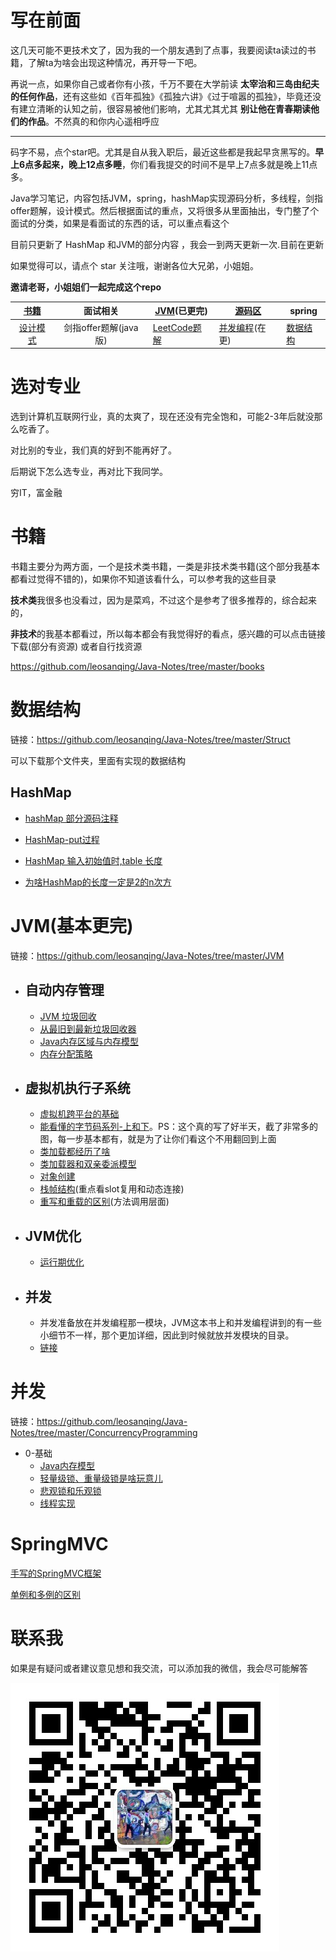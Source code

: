 



# 写在前面



这几天可能不更技术文了，因为我的一个朋友遇到了点事，我要阅读ta读过的书籍，了解ta为啥会出现这种情况，再开导一下吧。

再说一点，如果你自己或者你有小孩，千万不要在大学前读 **太宰治和三岛由纪夫的任何作品**，还有这些如《百年孤独》《孤独六讲》《过于喧嚣的孤独》，毕竟还没有建立清晰的认知之前，很容易被他们影响，尤其尤其尤其 **别让他在青春期读他们的作品**。不然真的和你内心遥相呼应

--------------



码字不易，点个star吧。尤其是自从我入职后，最近这些都是我起早贪黑写的。**早上6点多起来，晚上12点多睡**，你们看我提交的时间不是早上7点多就是晚上11点多。

Java学习笔记，内容包括JVM，spring，hashMap实现源码分析，多线程，剑指offer题解，设计模式。然后根据面试的重点，又将很多从里面抽出，专门整了个面试的分类，如果是看面试的东西的话，可以重点看这个

目前只更新了 HashMap 和JVM的部分内容 ，我会一到两天更新一次.目前在更新

如果觉得可以，请点个 star 关注哦，谢谢各位大兄弟，小姐姐。

**邀请老哥，小姐姐们一起完成这个repo**

|  [书籍](https://github.com/leosanqing/Java-Notes/tree/master/books)  |   面试相关    | [JVM](https://github.com/leosanqing/Java-Notes/tree/master/JVM)(已更完) | [源码区](https://github.com/leosanqing/Java-Notes/tree/master/SourceCode) | spring |
| :------: | :-----------: | ------ | --------------- | ------ |
| [设计模式](https://github.com/leosanqing/Java-Notes/tree/master/designPattern) | 剑指offer题解(java版) | [LeetCode题解](https://github.com/leosanqing/Java-Notes/tree/master/LeetCode) | [并发编程](https://github.com/leosanqing/Java-Notes/tree/master/ConcurrencyProgramming)(在更) | [数据结构](https://github.com/leosanqing/Java-Notes/tree/master/Struct) |

# 选对专业

选到计算机互联网行业，真的太爽了，现在还没有完全饱和，可能2-3年后就没那么吃香了。

对比别的专业，我们真的好到不能再好了。

后期说下怎么选专业，再对比下我同学。

穷IT，富金融

# 书籍

书籍主要分为两方面，一个是技术类书籍，一类是非技术类书籍(这个部分我基本都看过觉得不错的)，如果你不知道该看什么，可以参考我的这些目录

**技术类**我很多也没看过，因为是菜鸡，不过这个是参考了很多推荐的，综合起来的，

**非技术**的我基本都看过，所以每本都会有我觉得好的看点，感兴趣的可以点击链接下载(部分有资源) 或者自行找资源

https://github.com/leosanqing/Java-Notes/tree/master/books



# 数据结构

链接：https://github.com/leosanqing/Java-Notes/tree/master/Struct

可以下载那个文件夹，里面有实现的数据结构

## HashMap

- [hashMap 部分源码注释](<https://github.com/leosanqing/Java-Notes/blob/master/Struct/hashMapDemo/src/MyHashMap.java>)

- [HashMap-put过程](https://github.com/leosanqing/Java-Notes/blob/master/hashMap/HashMap%E5%88%86%E6%9E%90.md)

- [HashMap 输入初始值时,table 长度](https://github.com/leosanqing/Java-Notes/blob/master/hashMap/table%E9%95%BF%E5%BA%A6%E5%88%B0%E5%BA%95%E6%98%AF%E5%A4%9A%E5%B0%91.md)

- [为啥HashMap的长度一定是2的n次方](https://github.com/leosanqing/Java-Notes/blob/master/hashMap/%E4%B8%BA%E5%95%A5HashMap%E7%9A%84%E9%95%BF%E5%BA%A6%E4%B8%80%E5%AE%9A%E6%98%AF2%E7%9A%84n%E6%AC%A1%E6%96%B9.md)

# JVM(基本更完)

链接：https://github.com/leosanqing/Java-Notes/tree/master/JVM

- ## 自动内存管理

  - [JVM 垃圾回收](https://github.com/leosanqing/Java-Notes/blob/master/JVM/JVM%E5%9E%83%E5%9C%BE%E5%9B%9E%E6%94%B6.md)
  - [从最旧到最新垃圾回收器](https://github.com/leosanqing/Java-Notes/blob/master/JVM/%E5%9E%83%E5%9C%BE%E5%9B%9E%E6%94%B6%E5%99%A8/%E5%9E%83%E5%9C%BE%E5%9B%9E%E6%94%B6%E5%99%A8.md)
  - [Java内存区域与内存模型](https://github.com/leosanqing/Java-Notes/blob/master/JVM/Java%E5%86%85%E5%AD%98%E5%8C%BA%E5%9F%9F/Java%E5%86%85%E5%AD%98%E5%8C%BA%E5%9F%9F.md)
  - [内存分配策略](https://github.com/leosanqing/Java-Notes/blob/master/JVM/%E5%86%85%E5%AD%98%E5%88%86%E9%85%8D%E7%AD%96%E7%95%A5/%E5%86%85%E5%AD%98%E5%88%86%E9%85%8D%E7%AD%96%E7%95%A5.md)

- ## 虚拟机执行子系统

  - [虚拟机跨平台的基础](https://github.com/leosanqing/Java-Notes/blob/master/JVM/%E8%99%9A%E6%8B%9F%E6%9C%BA%E6%89%A7%E8%A1%8C%E5%AD%90%E7%B3%BB%E7%BB%9F/java%E5%A6%82%E4%BD%95%E5%AE%9E%E7%8E%B0%E8%B7%A8%E5%B9%B3%E5%8F%B0/java%E5%A6%82%E4%BD%95%E5%AE%9E%E7%8E%B0%E8%B7%A8%E5%B9%B3%E5%8F%B0.md)
  - [能看懂的字节码系列-上和下](https://github.com/leosanqing/Java-Notes/blob/master/JVM/%E8%99%9A%E6%8B%9F%E6%9C%BA%E6%89%A7%E8%A1%8C%E5%AD%90%E7%B3%BB%E7%BB%9F/%E5%AD%97%E8%8A%82%E7%A0%81%E6%96%87%E4%BB%B6%E7%BB%93%E6%9E%84/%E8%83%BD%E7%9C%8B%E6%87%82%E7%9A%84%E5%AD%97%E8%8A%82%E7%A0%81-%E4%B8%8A.md)。PS：这个真的写了好半天，截了非常多的图，每一步基本都有，就是为了让你们看这个不用翻回到上面
  - [类加载都经历了啥](https://github.com/leosanqing/Java-Notes/blob/master/JVM/%E8%99%9A%E6%8B%9F%E6%9C%BA%E6%89%A7%E8%A1%8C%E5%AD%90%E7%B3%BB%E7%BB%9F/%E7%B1%BB%E5%8A%A0%E8%BD%BD%E8%BF%87%E7%A8%8B/%E7%B1%BB%E5%8A%A0%E8%BD%BD.md)
  - [类加载器和双亲委派模型](https://github.com/leosanqing/Java-Notes/blob/master/JVM/%E8%99%9A%E6%8B%9F%E6%9C%BA%E6%89%A7%E8%A1%8C%E5%AD%90%E7%B3%BB%E7%BB%9F/%E7%B1%BB%E5%8A%A0%E8%BD%BD%E5%99%A8%E5%92%8C%E5%8F%8C%E4%BA%B2%E5%A7%94%E6%B4%BE%E6%A8%A1%E5%9E%8B/%E7%B1%BB%E5%8A%A0%E8%BD%BD%E5%99%A8%E5%92%8C%E5%8F%8C%E4%BA%B2%E5%A7%94%E6%B4%BE%E6%A8%A1%E5%9E%8B.md)
  - [对象创建](<https://github.com/leosanqing/Java-Notes/blob/master/JVM/%E5%AF%B9%E8%B1%A1%E5%88%9B%E5%BB%BA/%E5%AF%B9%E8%B1%A1%E7%9A%84%E5%88%9B%E5%BB%BA.md>)
  - [栈帧结构](https://github.com/leosanqing/Java-Notes/blob/master/JVM/%E8%99%9A%E6%8B%9F%E6%9C%BA%E6%89%A7%E8%A1%8C%E5%AD%90%E7%B3%BB%E7%BB%9F/%E6%A0%88%E5%B8%A7%E7%BB%93%E6%9E%84/%E6%A0%88%E5%B8%A7%E7%BB%93%E6%9E%84.md)(重点看slot复用和动态连接)
  - [重写和重载的区别](https://github.com/leosanqing/Java-Notes/blob/master/JVM/%E8%99%9A%E6%8B%9F%E6%9C%BA%E6%89%A7%E8%A1%8C%E5%AD%90%E7%B3%BB%E7%BB%9F/%E6%96%B9%E6%B3%95%E8%B0%83%E7%94%A8/%E6%96%B9%E6%B3%95%E8%B0%83%E7%94%A8.md)(方法调用层面)

- ## JVM优化

  - [运行期优化](https://github.com/leosanqing/Java-Notes/blob/master/JVM/%E7%A8%8B%E5%BA%8F%E7%BC%96%E8%AF%91%E4%B8%8E%E4%BB%A3%E7%A0%81%E4%BC%98%E5%8C%96/%E8%BF%90%E8%A1%8C%E6%9C%9F%E4%BC%98%E5%8C%96/%E8%BF%90%E8%A1%8C%E6%9C%9F%E4%BC%98%E5%8C%96.md)

- ## 并发

  - 并发准备放在并发编程那一模块，JVM这本书上和并发编程讲到的有一些小细节不一样，那个更加详细，因此到时候就放并发模块的目录。
  - [链接](https://github.com/leosanqing/Java-Notes/tree/master/ConcurrencyProgramming)

# 并发

链接：https://github.com/leosanqing/Java-Notes/tree/master/ConcurrencyProgramming

- 0-基础
  - [Java内存模型](https://github.com/leosanqing/Java-Notes/blob/master/ConcurrencyProgramming/0-%E5%9F%BA%E7%A1%80/Java%20%E5%86%85%E5%AD%98%E6%A8%A1%E5%9E%8B/Java%E5%86%85%E5%AD%98%E6%A8%A1%E5%9E%8B.md)
  - [轻量级锁、重量级锁是啥玩意儿](https://github.com/leosanqing/Java-Notes/blob/master/ConcurrencyProgramming/0-%E5%9F%BA%E7%A1%80/%E9%94%81%E5%AF%B9%E6%AF%94/%E9%94%81%E5%AF%B9%E6%AF%94.md)
  - [悲观锁和乐观锁](https://github.com/leosanqing/Java-Notes/blob/master/ConcurrencyProgramming/0-%E5%9F%BA%E7%A1%80/%E6%82%B2%E8%A7%82%E9%94%81%E5%92%8C%E4%B9%90%E8%A7%82%E9%94%81/%E6%82%B2%E8%A7%82%E9%94%81%E5%92%8C%E4%B9%90%E8%A7%82%E9%94%81.md)
  - [线程实现](https://github.com/leosanqing/Java-Notes/blob/master/ConcurrencyProgramming/0-%E5%9F%BA%E7%A1%80/%E7%BA%BF%E7%A8%8B%E5%AE%9E%E7%8E%B0/%E7%BA%BF%E7%A8%8B%E5%AE%9E%E7%8E%B0.md)





# SpringMVC

[手写的SpringMVC框架](https://github.com/leosanqing/Java-Notes/tree/master/spring/my-spring05)

[单例和多例的区别](https://github.com/leosanqing/Java-Notes/blob/master/spring/spring%E4%B8%AD%E5%8D%95%E4%BE%8B%E5%92%8C%E5%A4%9A%E4%BE%8B%E7%9A%84%E5%8C%BA%E5%88%AB/spring%E4%B8%AD%E5%8D%95%E4%BE%8B%E5%92%8C%E5%A4%9A%E4%BE%8B%E7%9A%84%E5%8C%BA%E5%88%AB.md)

# 联系我

如果是有疑问或者建议意见想和我交流，可以添加我的微信，我会尽可能解答

![](img/WechatIMG1.jpeg)
